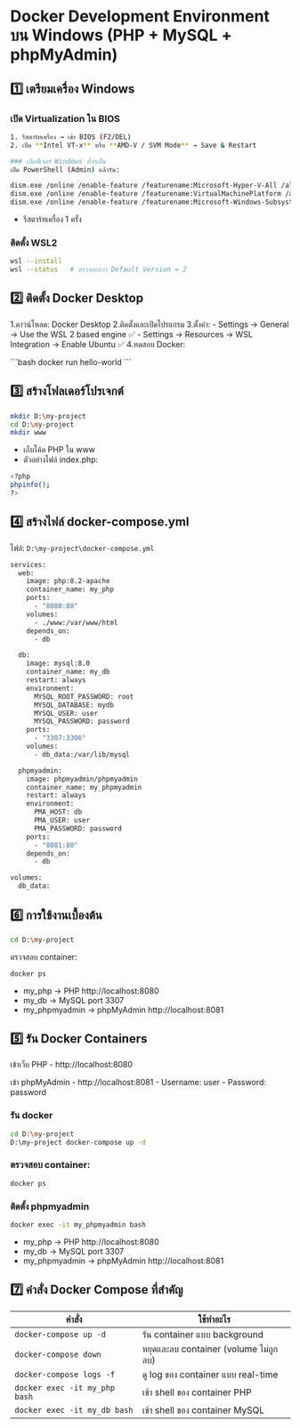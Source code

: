 # Docker Development Environment บน Windows (PHP + MySQL + phpMyAdmin)

## 1️⃣ เตรียมเครื่อง Windows

### เปิด Virtualization ใน BIOS
```bash
1. รีสตาร์ทเครื่อง → เข้า BIOS (F2/DEL)  
2. เปิด **Intel VT-x** หรือ **AMD-V / SVM Mode** → Save & Restart  

### เปิดฟีเจอร์ Windows ที่จำเป็น
เปิด PowerShell (Admin) แล้วรัน:

dism.exe /online /enable-feature /featurename:Microsoft-Hyper-V-All /all /norestart
dism.exe /online /enable-feature /featurename:VirtualMachinePlatform /all /norestart
dism.exe /online /enable-feature /featurename:Microsoft-Windows-Subsystem-Linux /all /norestart
```

- รีสตาร์ทเครื่อง 1 ครั้ง

### ติดตั้ง WSL2
```bash
wsl --install
wsl --status   # ตรวจสอบว่า Default Version = 2
```

## 2️⃣ ติดตั้ง Docker Desktop
<p>
1.ดาวน์โหลด: Docker Desktop
2.ติดตั้งและเปิดโปรแกรม
3.ตั้งค่า:
    - Settings → General → Use the WSL 2 based engine ✅
    - Settings → Resources → WSL Integration → Enable Ubuntu ✅
4.ทดสอบ Docker:
</p>
```bash
docker run hello-world
```

## 3️⃣ สร้างโฟลเดอร์โปรเจกต์

```bash
mkdir D:\my-project
cd D:\my-project
mkdir www
```
- เก็บโค้ด PHP ใน www
- ตัวอย่างไฟล์ index.php:
```bash
<?php
phpinfo();
?>
```

## 4️⃣ สร้างไฟล์ docker-compose.yml
ไฟล์: ` D:\my-project\docker-compose.yml `

```bash
services:
  web:
    image: php:8.2-apache
    container_name: my_php
    ports:
      - "8080:80"
    volumes:
      - ./www:/var/www/html
    depends_on:
      - db

  db:
    image: mysql:8.0
    container_name: my_db
    restart: always
    environment:
      MYSQL_ROOT_PASSWORD: root
      MYSQL_DATABASE: mydb
      MYSQL_USER: user
      MYSQL_PASSWORD: password
    ports:
      - "3307:3306"
    volumes:
      - db_data:/var/lib/mysql

  phpmyadmin:
    image: phpmyadmin/phpmyadmin
    container_name: my_phpmyadmin
    restart: always
    environment:
      PMA_HOST: db
      PMA_USER: user
      PMA_PASSWORD: password
    ports:
      - "8081:80"
    depends_on:
      - db

volumes:
  db_data:

```

## 6️⃣ การใช้งานเบื้องต้น

```bash
cd D:\my-project
```
ตรวจสอบ container:
```bash
docker ps
```
- my_php → PHP http://localhost:8080
- my_db → MySQL port 3307
- my_phpmyadmin → phpMyAdmin http://localhost:8081

## 5️⃣ รัน Docker Containers
เข้าเว็บ PHP
    - http://localhost:8080

เข้า phpMyAdmin
    - http://localhost:8081
    - Username: user
    - Password: password

### รัน docker
```bash
cd D:\my-project
D:\my-project docker-compose up -d
```
### ตรวจสอบ container:
```bash
docker ps
```
### ติดตั้ง phpmyadmin
```bash
docker exec -it my_phpmyadmin bash
```
- my_php → PHP http://localhost:8080
- my_db → MySQL port 3307
- my_phpmyadmin → phpMyAdmin http://localhost:8081

## 7️⃣ คำสั่ง Docker Compose ที่สำคัญ
| คำสั่ง                        | ใช้ทำอะไร                             |
| ----------------------------- | ------------------------------------- |
| `docker-compose up -d`        | รัน container แบบ background          |
| `docker-compose down`         | หยุดและลบ container (volume ไม่ถูกลบ) |
| `docker-compose logs -f`      | ดู log ของ container แบบ real-time    |
| `docker exec -it my_php bash` | เข้า shell ของ container PHP          |
| `docker exec -it my_db bash`  | เข้า shell ของ container MySQL        |
